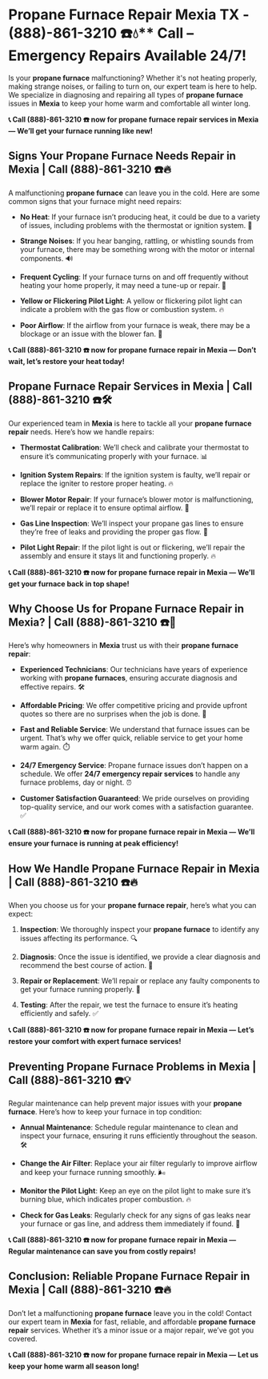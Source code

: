# Propane Furnace Repair Mexia TX - (888)-861-3210 ☎️💧** Call – Emergency Repairs Available 24/7!

Is your **propane furnace** malfunctioning? Whether it's not heating properly, making strange noises, or failing to turn on, our expert team is here to help. We specialize in diagnosing and repairing all types of **propane furnace** issues in **Mexia** to keep your home warm and comfortable all winter long.

**📞 Call (888)-861-3210 ☎️ now for **propane furnace repair** services in Mexia — We’ll get your furnace running like new!**

## **Signs Your Propane Furnace Needs Repair in Mexia | Call (888)-861-3210 ☎️🔥**

A malfunctioning **propane furnace** can leave you in the cold. Here are some common signs that your furnace might need repairs:

- **No Heat**: If your furnace isn’t producing heat, it could be due to a variety of issues, including problems with the thermostat or ignition system. 🥶
- **Strange Noises**: If you hear banging, rattling, or whistling sounds from your furnace, there may be something wrong with the motor or internal components. 🔊
- **Frequent Cycling**: If your furnace turns on and off frequently without heating your home properly, it may need a tune-up or repair. 🔄
- **Yellow or Flickering Pilot Light**: A yellow or flickering pilot light can indicate a problem with the gas flow or combustion system. 🔥
- **Poor Airflow**: If the airflow from your furnace is weak, there may be a blockage or an issue with the blower fan. 💨

**📞 Call (888)-861-3210 ☎️ now for **propane furnace repair** in Mexia — Don’t wait, let’s restore your heat today!**

## **Propane Furnace Repair Services in Mexia | Call (888)-861-3210 ☎️🛠️**

Our experienced team in **Mexia** is here to tackle all your **propane furnace repair** needs. Here’s how we handle repairs:

- **Thermostat Calibration**: We’ll check and calibrate your thermostat to ensure it’s communicating properly with your furnace. 📊
- **Ignition System Repairs**: If the ignition system is faulty, we’ll repair or replace the igniter to restore proper heating. 🔥
- **Blower Motor Repair**: If your furnace’s blower motor is malfunctioning, we’ll repair or replace it to ensure optimal airflow. 💨
- **Gas Line Inspection**: We’ll inspect your propane gas lines to ensure they’re free of leaks and providing the proper gas flow. 🔧
- **Pilot Light Repair**: If the pilot light is out or flickering, we’ll repair the assembly and ensure it stays lit and functioning properly. 🔥

**📞 Call (888)-861-3210 ☎️ now for **propane furnace repair** in Mexia — We’ll get your furnace back in top shape!**

## **Why Choose Us for Propane Furnace Repair in Mexia? | Call (888)-861-3210 ☎️🌟**

Here’s why homeowners in **Mexia** trust us with their **propane furnace repair**:

- **Experienced Technicians**: Our technicians have years of experience working with **propane furnaces**, ensuring accurate diagnosis and effective repairs. 🛠️
- **Affordable Pricing**: We offer competitive pricing and provide upfront quotes so there are no surprises when the job is done. 💸
- **Fast and Reliable Service**: We understand that furnace issues can be urgent. That’s why we offer quick, reliable service to get your home warm again. ⏱️
- **24/7 Emergency Service**: Propane furnace issues don’t happen on a schedule. We offer **24/7 emergency repair services** to handle any furnace problems, day or night. ⏰
- **Customer Satisfaction Guaranteed**: We pride ourselves on providing top-quality service, and our work comes with a satisfaction guarantee. ✅

**📞 Call (888)-861-3210 ☎️ now for **propane furnace repair** in Mexia — We’ll ensure your furnace is running at peak efficiency!**

## **How We Handle Propane Furnace Repair in Mexia | Call (888)-861-3210 ☎️🔥**

When you choose us for your **propane furnace repair**, here’s what you can expect:

1. **Inspection**: We thoroughly inspect your **propane furnace** to identify any issues affecting its performance. 🔍
2. **Diagnosis**: Once the issue is identified, we provide a clear diagnosis and recommend the best course of action. 📝
3. **Repair or Replacement**: We’ll repair or replace any faulty components to get your furnace running properly. 🔧
4. **Testing**: After the repair, we test the furnace to ensure it’s heating efficiently and safely. ✅

**📞 Call (888)-861-3210 ☎️ now for **propane furnace repair** in Mexia — Let’s restore your comfort with expert furnace services!**

## **Preventing Propane Furnace Problems in Mexia | Call (888)-861-3210 ☎️💡**

Regular maintenance can help prevent major issues with your **propane furnace**. Here’s how to keep your furnace in top condition:

- **Annual Maintenance**: Schedule regular maintenance to clean and inspect your furnace, ensuring it runs efficiently throughout the season. 🛠️
- **Change the Air Filter**: Replace your air filter regularly to improve airflow and keep your furnace running smoothly. 🌬️
- **Monitor the Pilot Light**: Keep an eye on the pilot light to make sure it’s burning blue, which indicates proper combustion. 🔥
- **Check for Gas Leaks**: Regularly check for any signs of gas leaks near your furnace or gas line, and address them immediately if found. 💨

**📞 Call (888)-861-3210 ☎️ now for **propane furnace repair** in Mexia — Regular maintenance can save you from costly repairs!**

## **Conclusion: Reliable Propane Furnace Repair in Mexia | Call (888)-861-3210 ☎️🔥**

Don’t let a malfunctioning **propane furnace** leave you in the cold! Contact our expert team in **Mexia** for fast, reliable, and affordable **propane furnace repair** services. Whether it’s a minor issue or a major repair, we’ve got you covered.

**📞 Call (888)-861-3210 ☎️ now for **propane furnace repair** in Mexia — Let us keep your home warm all season long!**
